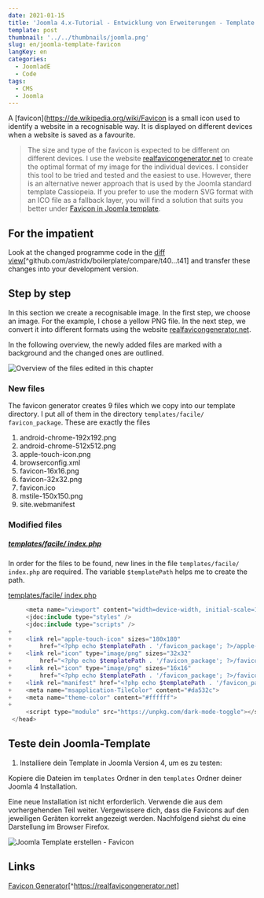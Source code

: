 ```yaml
---
date: 2021-01-15
title: 'Joomla 4.x-Tutorial - Entwicklung von Erweiterungen - Template - Favicon'
template: post
thumbnail: '../../thumbnails/joomla.png'
slug: en/joomla-template-favicon
langKey: en
categories:
  - JoomladE
  - Code
tags:
  - CMS
  - Joomla
---
```


A [favicon](https://de.wikipedia.org/wiki/Favicon is a small icon used to identify a website in a recognisable way. It is displayed on different devices when a website is saved as a favourite.

> The size and type of the favicon is expected to be different on different devices. I use the website [realfavicongenerator.net](https://realfavicongenerator.net/) to create the optimal format of my image for the individual devices. I consider this tool to be tried and tested and the easiest to use. However, there is an alternative newer approach that is used by the Joomla standard template Cassiopeia. If you prefer to use the modern SVG format with an ICO file as a fallback layer, you will find a solution that suits you better under [Favicon in Joomla template](https://blog.astrid-guenther.de/en/cassiopeia-favicon).

## For the impatient

Look at the changed programme code in the [diff view](https://github.com/astridx/boilerplate/compare/t40...t41)[^github.com/astridx/boilerplate/compare/t40...t41] and transfer these changes into your development version.

## Step by step

In this section we create a recognisable image. In the first step, we choose an image. For the example, I chose a yellow PNG file. In the next step, we convert it into different formats using the website [realfavicongenerator.net](https://realfavicongenerator.net/).

In the following overview, the newly added files are marked with a background and the changed ones are outlined.

![Overview of the files edited in this chapter](/images/tree41.png)

### New files

The favicon generator creates 9 files which we copy into our template directory. I put all of them in the directory `templates/facile/ favicon_package`. These are exactly the files

1.  android-chrome-192x192.png
2.  android-chrome-512x512.png
3.  apple-touch-icon.png
4.  browserconfig.xml
5.  favicon-16x16.png
6.  favicon-32x32.png
7.  favicon.ico
8.  mstile-150x150.png
9.  site.webmanifest

### Modified files

##### [templates/facile/ index.php](https://github.com/astridx/boilerplate/blob/b5c3e2d5113b6e5441f4a4dc079171daacf66bcb/src/templates/facile/index.php)

In order for the files to be found, new lines in the file `templates/facile/ index.php` are required. The variable `$templatePath` helps me to create the path.

[templates/facile/ index.php](https://github.com/astridx/boilerplate/blob/b5c3e2d5113b6e5441f4a4dc079171daacf66bcb/src/templates/facile/index.php)

```php {diff}
     <meta name="viewport" content="width=device-width, initial-scale=1.0">
     <jdoc:include type="styles" />
     <jdoc:include type="scripts" />
+
+    <link rel="apple-touch-icon" sizes="180x180"
+        href="<?php echo $templatePath . '/favicon_package'; ?>/apple-touch-icon.png">
+    <link rel="icon" type="image/png" sizes="32x32"
+        href="<?php echo $templatePath . '/favicon_package'; ?>/favicon-32x32.png">
+    <link rel="icon" type="image/png" sizes="16x16"
+        href="<?php echo $templatePath . '/favicon_package'; ?>/favicon-16x16.png">
+    <link rel="manifest" href="<?php echo $templatePath . '/favicon_package'; ?>/site.webmanifest">
+    <meta name="msapplication-TileColor" content="#da532c">
+    <meta name="theme-color" content="#ffffff">
+
     <script type="module" src="https://unpkg.com/dark-mode-toggle"></script>
 </head>
```

## Teste dein Joomla-Template

1. Installiere dein Template in Joomla Version 4, um es zu testen:

Kopiere die Dateien im `templates` Ordner in den `templates` Ordner deiner Joomla 4 Installation.

Eine neue Installation ist nicht erforderlich. Verwende die aus dem vorhergehenden Teil weiter. Vergewissere dich, dass die Favicons auf den jeweiligen Geräten korrekt angezeigt werden. Nachfolgend siehst du eine Darstellung im Browser Firefox.

![Joomla Template erstellen - Favicon](/images/j4x46x1.png)

## Links

[Favicon Generator](https://realfavicongenerator.net/)[^https://realfavicongenerator.net]
